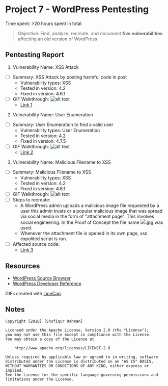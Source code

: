 # Project 7 - WordPress Pentesting

Time spent: >20 hours spent in total

> Objective: Find, analyze, recreate, and document **five vulnerabilities** affecting an old version of WordPress

## Pentesting Report

1. Vulnerability Name: XSS Attack
  - [ ] Summary: XSS Attack by posting harmful code in post
    - Vulnerability types: XSS
    - Tested in version: 4.2
    - Fixed in version: 4.6.1
  - [ ] GIF Walkthrough: ![alt text](https://github.com/shofi384/CSC.59938---Web-Security/blob/master/Week%237-WordPress%20Pentesting/week%237_1.gif)
    - [Link 1](https://core.trac.wordpress.org/browser/tags/version/src/source_file.php)
    
2. Vulnerability Name: User Enumeration
  - [ ] Summary: User Enumeration to find a valid user
    - Vulnerability types: User Enumeration
    - Tested in version: 4.2
    - Fixed in version: 4.7.5
  - [ ] GIF Walkthrough: ![alt text](https://github.com/shofi384/CSC.59938---Web-Security/blob/master/Week%237-WordPress%20Pentesting/week%237_2.gif)
    - [Link 2](https://core.trac.wordpress.org/browser/tags/version/src/source_file.php)
    
3. Vulnerability Name: Malicious Filename to XSS
  - [ ] Summary: Malicious Filename to XSS
    - Vulnerability types: XSS
    - Tested in version: 4.2
    - Fixed in version: 4.6.1
  - [ ] GIF Walkthrough: ![alt text](https://github.com/shofi384/CSC.59938---Web-Security/blob/master/Week%237-WordPress%20Pentesting/week%237_3.gif)
  - [ ] Steps to recreate: 
    - A WordPress admin uploads a malicious image file requested by a user this admin trusts or a popular malicious image that was spread via social media in the form of "attachment page". This involves social engineering. In the Proof of Concept the file name <img src=a onerror=alert(document.cookie)>.jpg was used. 
    - Whenever the attachment file is opened in its own page, xss expolited script is run.
  - [ ] Affected source code:
    - [Link 3](https://github.com/WordPress/WordPress/commit/c9e60dab176635d4bfaaf431c0ea891e4726d6e0)
 
## Resources

- [WordPress Source Browser](https://core.trac.wordpress.org/browser/)
- [WordPress Developer Reference](https://developer.wordpress.org/reference/)

GIFs created with [LiceCap](http://www.cockos.com/licecap/).

## Notes
    Copyright [2018] [Shofiqur Rahman]

    Licensed under the Apache License, Version 2.0 (the "License");
    you may not use this file except in compliance with the License.
    You may obtain a copy of the License at

        http://www.apache.org/licenses/LICENSE-2.0

    Unless required by applicable law or agreed to in writing, software
    distributed under the License is distributed on an "AS IS" BASIS,
    WITHOUT WARRANTIES OR CONDITIONS OF ANY KIND, either express or implied.
    See the License for the specific language governing permissions and
    limitations under the License.
